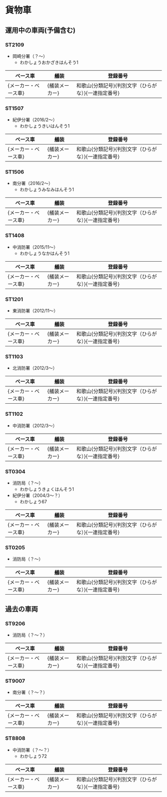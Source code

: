 # 貨物車

## 運用中の車両(予備含む)

### ST2109
- 岡崎分署（？〜）
    - わかしょうおかざきはんそう1

| ベース車 | 艤装 | 登録番号 |
| - | - | - |
| {メーカー・ベース車} | {艤装メーカー} | 和歌山{分類記号}{判別文字（ひらがな）}{一連指定番号} |

### ST1507
- 紀伊分署（2016/2〜）
    - わかしょうきいはんそう1

| ベース車 | 艤装 | 登録番号 |
| - | - | - |
| {メーカー・ベース車} | {艤装メーカー} | 和歌山{分類記号}{判別文字（ひらがな）}{一連指定番号} |

### ST1506
- 南分署（2016/2〜）
    - わかしょうみなみはんそう1

| ベース車 | 艤装 | 登録番号 |
| - | - | - |
| {メーカー・ベース車} | {艤装メーカー} | 和歌山{分類記号}{判別文字（ひらがな）}{一連指定番号} |

### ST1408
- 中消防署（2015/11〜）
    - わかしょうなかはんそう1

| ベース車 | 艤装 | 登録番号 |
| - | - | - |
| {メーカー・ベース車} | {艤装メーカー} | 和歌山{分類記号}{判別文字（ひらがな）}{一連指定番号} |

### ST1201
- 東消防署（2012/11〜）

| ベース車 | 艤装 | 登録番号 |
| - | - | - |
| {メーカー・ベース車} | {艤装メーカー} | 和歌山{分類記号}{判別文字（ひらがな）}{一連指定番号} |

### ST1103
- 北消防署（2012/3〜）

| ベース車 | 艤装 | 登録番号 |
| - | - | - |
| {メーカー・ベース車} | {艤装メーカー} | 和歌山{分類記号}{判別文字（ひらがな）}{一連指定番号} |

### ST1102
- 中消防署（2012/3〜）

| ベース車 | 艤装 | 登録番号 |
| - | - | - |
| {メーカー・ベース車} | {艤装メーカー} | 和歌山{分類記号}{判別文字（ひらがな）}{一連指定番号} |

### ST0304
- 消防局（？〜）
    - わかしょうきょくはんそう1
- 紀伊分署（2004/3〜？）
    - わかしょう67

| ベース車 | 艤装 | 登録番号 |
| - | - | - |
| {メーカー・ベース車} | {艤装メーカー} | 和歌山{分類記号}{判別文字（ひらがな）}{一連指定番号} |

### ST0205
- 消防局（？〜）

| ベース車 | 艤装 | 登録番号 |
| - | - | - |
| {メーカー・ベース車} | {艤装メーカー} | 和歌山{分類記号}{判別文字（ひらがな）}{一連指定番号} |

## 過去の車両

### ST9206
- 消防局（？〜？）

| ベース車 | 艤装 | 登録番号 |
| - | - | - |
| {メーカー・ベース車} | {艤装メーカー} | 和歌山{分類記号}{判別文字（ひらがな）}{一連指定番号} |

### ST9007
- 南分署（？〜？）

| ベース車 | 艤装 | 登録番号 |
| - | - | - |
| {メーカー・ベース車} | {艤装メーカー} | 和歌山{分類記号}{判別文字（ひらがな）}{一連指定番号} |

### ST8808
- 中消防署（？〜？）
    - わかしょう72

| ベース車 | 艤装 | 登録番号 |
| - | - | - |
| {メーカー・ベース車} | {艤装メーカー} | 和歌山{分類記号}{判別文字（ひらがな）}{一連指定番号} |